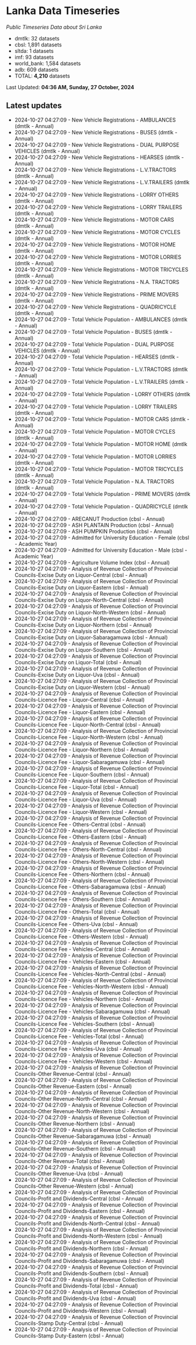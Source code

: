 # Lanka Data Timeseries
*Public Timeseries Data about Sri Lanka*

* dmtlk: 32 datasets
* cbsl: 1,891 datasets
* sltda: 1 datasets
* imf: 93 datasets
* world_bank: 1,584 datasets
* adb: 609 datasets
* TOTAL: **4,210** datasets

Last Updated: **04:36 AM, Sunday, 27 October, 2024**

## Latest updates

* 2024-10-27 04:27:09 - New Vehicle Registrations - AMBULANCES (dmtlk - Annual)
* 2024-10-27 04:27:09 - New Vehicle Registrations - BUSES (dmtlk - Annual)
* 2024-10-27 04:27:09 - New Vehicle Registrations - DUAL PURPOSE VEHICLES (dmtlk - Annual)
* 2024-10-27 04:27:09 - New Vehicle Registrations - HEARSES (dmtlk - Annual)
* 2024-10-27 04:27:09 - New Vehicle Registrations - L.V.TRACTORS (dmtlk - Annual)
* 2024-10-27 04:27:09 - New Vehicle Registrations - L.V.TRAILERS (dmtlk - Annual)
* 2024-10-27 04:27:09 - New Vehicle Registrations - LORRY OTHERS (dmtlk - Annual)
* 2024-10-27 04:27:09 - New Vehicle Registrations - LORRY TRAILERS (dmtlk - Annual)
* 2024-10-27 04:27:09 - New Vehicle Registrations - MOTOR CARS (dmtlk - Annual)
* 2024-10-27 04:27:09 - New Vehicle Registrations - MOTOR CYCLES (dmtlk - Annual)
* 2024-10-27 04:27:09 - New Vehicle Registrations - MOTOR HOME (dmtlk - Annual)
* 2024-10-27 04:27:09 - New Vehicle Registrations - MOTOR LORRIES (dmtlk - Annual)
* 2024-10-27 04:27:09 - New Vehicle Registrations - MOTOR TRICYCLES (dmtlk - Annual)
* 2024-10-27 04:27:09 - New Vehicle Registrations - N.A. TRACTORS (dmtlk - Annual)
* 2024-10-27 04:27:09 - New Vehicle Registrations - PRIME MOVERS (dmtlk - Annual)
* 2024-10-27 04:27:09 - New Vehicle Registrations - QUADRICYCLE (dmtlk - Annual)
* 2024-10-27 04:27:09 - Total Vehicle Population - AMBULANCES (dmtlk - Annual)
* 2024-10-27 04:27:09 - Total Vehicle Population - BUSES (dmtlk - Annual)
* 2024-10-27 04:27:09 - Total Vehicle Population - DUAL PURPOSE VEHICLES (dmtlk - Annual)
* 2024-10-27 04:27:09 - Total Vehicle Population - HEARSES (dmtlk - Annual)
* 2024-10-27 04:27:09 - Total Vehicle Population - L.V.TRACTORS (dmtlk - Annual)
* 2024-10-27 04:27:09 - Total Vehicle Population - L.V.TRAILERS (dmtlk - Annual)
* 2024-10-27 04:27:09 - Total Vehicle Population - LORRY OTHERS (dmtlk - Annual)
* 2024-10-27 04:27:09 - Total Vehicle Population - LORRY TRAILERS (dmtlk - Annual)
* 2024-10-27 04:27:09 - Total Vehicle Population - MOTOR CARS (dmtlk - Annual)
* 2024-10-27 04:27:09 - Total Vehicle Population - MOTOR CYCLES (dmtlk - Annual)
* 2024-10-27 04:27:09 - Total Vehicle Population - MOTOR HOME (dmtlk - Annual)
* 2024-10-27 04:27:09 - Total Vehicle Population - MOTOR LORRIES (dmtlk - Annual)
* 2024-10-27 04:27:09 - Total Vehicle Population - MOTOR TRICYCLES (dmtlk - Annual)
* 2024-10-27 04:27:09 - Total Vehicle Population - N.A. TRACTORS (dmtlk - Annual)
* 2024-10-27 04:27:09 - Total Vehicle Population - PRIME MOVERS (dmtlk - Annual)
* 2024-10-27 04:27:09 - Total Vehicle Population - QUADRICYCLE (dmtlk - Annual)
* 2024-10-27 04:27:09 - ARECANUT Production (cbsl - Annual)
* 2024-10-27 04:27:09 - ASH PLANTAIN Production (cbsl - Annual)
* 2024-10-27 04:27:09 - ASH PUMPKIN Production (cbsl - Annual)
* 2024-10-27 04:27:09 - Admitted for University Education - Female (cbsl - Academic Year)
* 2024-10-27 04:27:09 - Admitted for University Education - Male (cbsl - Academic Year)
* 2024-10-27 04:27:09 - Agriculture Volume Index (cbsl - Annual)
* 2024-10-27 04:27:09 - Analysis of Revenue Collection of Provincial Councils-Excise Duty on Liquor-Central (cbsl - Annual)
* 2024-10-27 04:27:09 - Analysis of Revenue Collection of Provincial Councils-Excise Duty on Liquor-Eastern (cbsl - Annual)
* 2024-10-27 04:27:09 - Analysis of Revenue Collection of Provincial Councils-Excise Duty on Liquor-North-Central (cbsl - Annual)
* 2024-10-27 04:27:09 - Analysis of Revenue Collection of Provincial Councils-Excise Duty on Liquor-North-Western (cbsl - Annual)
* 2024-10-27 04:27:09 - Analysis of Revenue Collection of Provincial Councils-Excise Duty on Liquor-Northern (cbsl - Annual)
* 2024-10-27 04:27:09 - Analysis of Revenue Collection of Provincial Councils-Excise Duty on Liquor-Sabaragamuwa (cbsl - Annual)
* 2024-10-27 04:27:09 - Analysis of Revenue Collection of Provincial Councils-Excise Duty on Liquor-Southern (cbsl - Annual)
* 2024-10-27 04:27:09 - Analysis of Revenue Collection of Provincial Councils-Excise Duty on Liquor-Total (cbsl - Annual)
* 2024-10-27 04:27:09 - Analysis of Revenue Collection of Provincial Councils-Excise Duty on Liquor-Uva (cbsl - Annual)
* 2024-10-27 04:27:09 - Analysis of Revenue Collection of Provincial Councils-Excise Duty on Liquor-Western (cbsl - Annual)
* 2024-10-27 04:27:09 - Analysis of Revenue Collection of Provincial Councils-Licence Fee - Liquor-Central (cbsl - Annual)
* 2024-10-27 04:27:09 - Analysis of Revenue Collection of Provincial Councils-Licence Fee - Liquor-Eastern (cbsl - Annual)
* 2024-10-27 04:27:09 - Analysis of Revenue Collection of Provincial Councils-Licence Fee - Liquor-North-Central (cbsl - Annual)
* 2024-10-27 04:27:09 - Analysis of Revenue Collection of Provincial Councils-Licence Fee - Liquor-North-Western (cbsl - Annual)
* 2024-10-27 04:27:09 - Analysis of Revenue Collection of Provincial Councils-Licence Fee - Liquor-Northern (cbsl - Annual)
* 2024-10-27 04:27:09 - Analysis of Revenue Collection of Provincial Councils-Licence Fee - Liquor-Sabaragamuwa (cbsl - Annual)
* 2024-10-27 04:27:09 - Analysis of Revenue Collection of Provincial Councils-Licence Fee - Liquor-Southern (cbsl - Annual)
* 2024-10-27 04:27:09 - Analysis of Revenue Collection of Provincial Councils-Licence Fee - Liquor-Total (cbsl - Annual)
* 2024-10-27 04:27:09 - Analysis of Revenue Collection of Provincial Councils-Licence Fee - Liquor-Uva (cbsl - Annual)
* 2024-10-27 04:27:09 - Analysis of Revenue Collection of Provincial Councils-Licence Fee - Liquor-Western (cbsl - Annual)
* 2024-10-27 04:27:09 - Analysis of Revenue Collection of Provincial Councils-Licence Fee - Others-Central (cbsl - Annual)
* 2024-10-27 04:27:09 - Analysis of Revenue Collection of Provincial Councils-Licence Fee - Others-Eastern (cbsl - Annual)
* 2024-10-27 04:27:09 - Analysis of Revenue Collection of Provincial Councils-Licence Fee - Others-North-Central (cbsl - Annual)
* 2024-10-27 04:27:09 - Analysis of Revenue Collection of Provincial Councils-Licence Fee - Others-North-Western (cbsl - Annual)
* 2024-10-27 04:27:09 - Analysis of Revenue Collection of Provincial Councils-Licence Fee - Others-Northern (cbsl - Annual)
* 2024-10-27 04:27:09 - Analysis of Revenue Collection of Provincial Councils-Licence Fee - Others-Sabaragamuwa (cbsl - Annual)
* 2024-10-27 04:27:09 - Analysis of Revenue Collection of Provincial Councils-Licence Fee - Others-Southern (cbsl - Annual)
* 2024-10-27 04:27:09 - Analysis of Revenue Collection of Provincial Councils-Licence Fee - Others-Total (cbsl - Annual)
* 2024-10-27 04:27:09 - Analysis of Revenue Collection of Provincial Councils-Licence Fee - Others-Uva (cbsl - Annual)
* 2024-10-27 04:27:09 - Analysis of Revenue Collection of Provincial Councils-Licence Fee - Others-Western (cbsl - Annual)
* 2024-10-27 04:27:09 - Analysis of Revenue Collection of Provincial Councils-Licence Fee - Vehicles-Central (cbsl - Annual)
* 2024-10-27 04:27:09 - Analysis of Revenue Collection of Provincial Councils-Licence Fee - Vehicles-Eastern (cbsl - Annual)
* 2024-10-27 04:27:09 - Analysis of Revenue Collection of Provincial Councils-Licence Fee - Vehicles-North-Central (cbsl - Annual)
* 2024-10-27 04:27:09 - Analysis of Revenue Collection of Provincial Councils-Licence Fee - Vehicles-North-Western (cbsl - Annual)
* 2024-10-27 04:27:09 - Analysis of Revenue Collection of Provincial Councils-Licence Fee - Vehicles-Northern (cbsl - Annual)
* 2024-10-27 04:27:09 - Analysis of Revenue Collection of Provincial Councils-Licence Fee - Vehicles-Sabaragamuwa (cbsl - Annual)
* 2024-10-27 04:27:09 - Analysis of Revenue Collection of Provincial Councils-Licence Fee - Vehicles-Southern (cbsl - Annual)
* 2024-10-27 04:27:09 - Analysis of Revenue Collection of Provincial Councils-Licence Fee - Vehicles-Total (cbsl - Annual)
* 2024-10-27 04:27:09 - Analysis of Revenue Collection of Provincial Councils-Licence Fee - Vehicles-Uva (cbsl - Annual)
* 2024-10-27 04:27:09 - Analysis of Revenue Collection of Provincial Councils-Licence Fee - Vehicles-Western (cbsl - Annual)
* 2024-10-27 04:27:09 - Analysis of Revenue Collection of Provincial Councils-Other Revenue-Central (cbsl - Annual)
* 2024-10-27 04:27:09 - Analysis of Revenue Collection of Provincial Councils-Other Revenue-Eastern (cbsl - Annual)
* 2024-10-27 04:27:09 - Analysis of Revenue Collection of Provincial Councils-Other Revenue-North-Central (cbsl - Annual)
* 2024-10-27 04:27:09 - Analysis of Revenue Collection of Provincial Councils-Other Revenue-North-Western (cbsl - Annual)
* 2024-10-27 04:27:09 - Analysis of Revenue Collection of Provincial Councils-Other Revenue-Northern (cbsl - Annual)
* 2024-10-27 04:27:09 - Analysis of Revenue Collection of Provincial Councils-Other Revenue-Sabaragamuwa (cbsl - Annual)
* 2024-10-27 04:27:09 - Analysis of Revenue Collection of Provincial Councils-Other Revenue-Southern (cbsl - Annual)
* 2024-10-27 04:27:09 - Analysis of Revenue Collection of Provincial Councils-Other Revenue-Total (cbsl - Annual)
* 2024-10-27 04:27:09 - Analysis of Revenue Collection of Provincial Councils-Other Revenue-Uva (cbsl - Annual)
* 2024-10-27 04:27:09 - Analysis of Revenue Collection of Provincial Councils-Other Revenue-Western (cbsl - Annual)
* 2024-10-27 04:27:09 - Analysis of Revenue Collection of Provincial Councils-Profit and Dividends-Central (cbsl - Annual)
* 2024-10-27 04:27:09 - Analysis of Revenue Collection of Provincial Councils-Profit and Dividends-Eastern (cbsl - Annual)
* 2024-10-27 04:27:09 - Analysis of Revenue Collection of Provincial Councils-Profit and Dividends-North-Central (cbsl - Annual)
* 2024-10-27 04:27:09 - Analysis of Revenue Collection of Provincial Councils-Profit and Dividends-North-Western (cbsl - Annual)
* 2024-10-27 04:27:09 - Analysis of Revenue Collection of Provincial Councils-Profit and Dividends-Northern (cbsl - Annual)
* 2024-10-27 04:27:09 - Analysis of Revenue Collection of Provincial Councils-Profit and Dividends-Sabaragamuwa (cbsl - Annual)
* 2024-10-27 04:27:09 - Analysis of Revenue Collection of Provincial Councils-Profit and Dividends-Southern (cbsl - Annual)
* 2024-10-27 04:27:09 - Analysis of Revenue Collection of Provincial Councils-Profit and Dividends-Total (cbsl - Annual)
* 2024-10-27 04:27:09 - Analysis of Revenue Collection of Provincial Councils-Profit and Dividends-Uva (cbsl - Annual)
* 2024-10-27 04:27:09 - Analysis of Revenue Collection of Provincial Councils-Profit and Dividends-Western (cbsl - Annual)
* 2024-10-27 04:27:09 - Analysis of Revenue Collection of Provincial Councils-Stamp Duty-Central (cbsl - Annual)
* 2024-10-27 04:27:09 - Analysis of Revenue Collection of Provincial Councils-Stamp Duty-Eastern (cbsl - Annual)